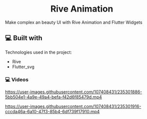 <h1 align="center" id="title">Rive Animation</h1>

<p id="description">Make complex an beauty UI with Rive Animation and Flutter Widgets</p>

 
  
<h2>💻 Built with</h2>

Technologies used in the project:

*   Rive
*   Flutter_svg

<h3>💻 Videos</h2>



https://user-images.githubusercontent.com/107408431/235301886-5bb504e1-4a9e-49a4-befa-f42d6f85479d.mp4




https://user-images.githubusercontent.com/107408431/235301916-cccda46a-6a10-47f3-85b4-6df739f17910.mp4


